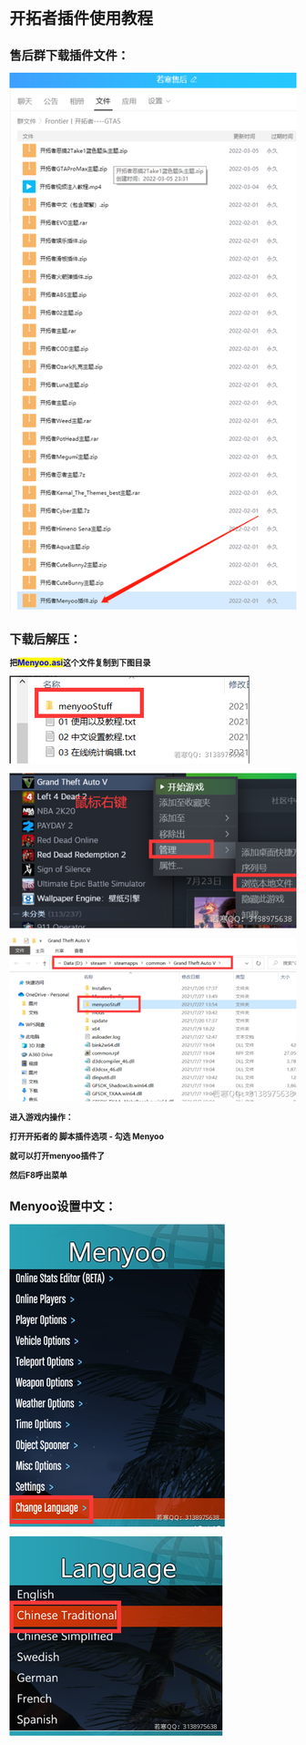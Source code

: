 # 开拓者插件使用教程

## **售后群下载插件文件：**

****![](<../../../.gitbook/assets/image (95).png>)****

## **下载后解压：**

**把**<mark style="color:blue;">**Menyoo.asi**</mark>**这个文件复制到下图目录**

****![](<../../../.gitbook/assets/image (91).png>)****

****![](<../../../.gitbook/assets/image (116).png>)****

****![](<../../../.gitbook/assets/image (72).png>)****

**进入游戏内操作：**

**打开开拓者的 脚本插件选项 - 勾选 Menyoo**

**就可以打开menyoo插件了**

**然后F8呼出菜单**

## **Menyoo设置中文：**

****![](<../../../.gitbook/assets/image (173).png>)****

****![](<../../../.gitbook/assets/image (112).png>)****
